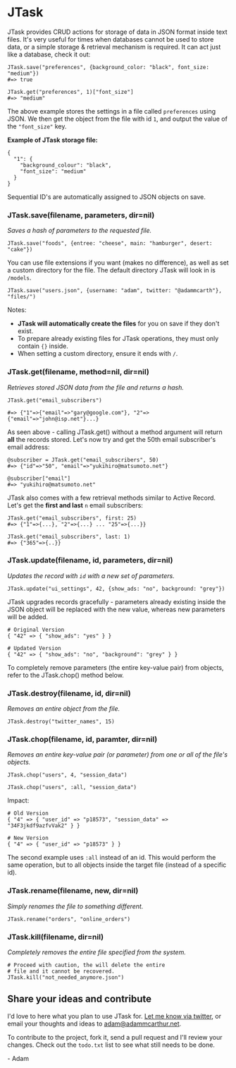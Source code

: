 # JTask

JTask provides CRUD actions for storage of data in JSON format inside text files. It's very useful for times when databases cannot be used to store data, or a simple storage & retrieval mechanism is required. It can act just like a database, check it out:

    JTask.save("preferences", {background_color: "black", font_size: "medium"})
    #=> true

    JTask.get("preferences", 1)["font_size"]
    #=> "medium"

The above example stores the settings in a file called `preferences` using JSON. We then get the object from the file with id `1`, and output the value of the `"font_size"` key.

**Example of JTask storage file:**

    {
      "1": {
        "background_colour": "black",
        "font_size": "medium"
      }
    }

Sequential ID's are automatically assigned to JSON objects on save.

### JTask.save(filename, parameters, dir=nil)
*Saves a hash of parameters to the requested file.*

    JTask.save("foods", {entree: "cheese", main: "hamburger", desert: "cake"})
    
You can use file extensions if you want (makes no difference), as well as set a custom directory for the file. The default directory JTask will look in is `/models`.

    JTask.save("users.json", {username: "adam", twitter: "@adammcarth"}, "files/")
    
Notes:

 - **JTask will automatically create the files** for you on save if they don't exist.
 - To prepare already existing files for JTask operations, they must only contain `{}` inside.
 - When setting a custom directory, ensure it ends with `/`.

### JTask.get(filename, method=nil, dir=nil)
*Retrieves stored JSON data from the file and returns a hash.*

    JTask.get("email_subscribers")
    
    #=> {"1"=>{"email"=>"gary@google.com"}, "2"=>{"email"=>"john@isp.net"}...}
    
As seen above - calling JTask.get() without a method argument will return **all** the records stored. Let's now try and get the 50th email subscriber's email address:

    @subscriber = JTask.get("email_subscribers", 50)
    #=> {"id"=>"50", "email"=>"yukihiro@matsumoto.net"}
    
    @subscriber["email"]
    #=> "yukihiro@matsumoto.net"
    
JTask also comes with a few retrieval methods similar to Active Record. Let's get the **first and last** `n` email subscribers:

    JTask.get("email_subscribers", first: 25)
    #=> {"1"=>{...}, "2"=>{...} ... "25"=>{...}}
    
    JTask.get("email_subscribers", last: 1)
    #=> {"365"=>{..}}

### JTask.update(filename, id, parameters, dir=nil)
*Updates the record with `id` with a new set of parameters.*

    JTask.update("ui_settings", 42, {show_ads: "no", background: "grey"})

JTask upgrades records gracefully - parameters already existing inside the JSON object will be replaced with the new value, whereas new parameters will be added.

    # Original Version
    { "42" => { "show_ads": "yes" } }
    
    # Updated Version
    { "42" => { "show_ads": "no", "background": "grey" } }

To completely remove parameters (the entire key-value pair) from objects, refer to the JTask.chop() method below.

### JTask.destroy(filename, id, dir=nil)
*Removes an entire object from the file.*

    JTask.destroy("twitter_names", 15)
    
### JTask.chop(filename, id, paramter, dir=nil)
*Removes an entire key-value pair (or parameter) from one or all of the file's objects.*

    JTask.chop("users", 4, "session_data")
    
    JTask.chop("users", :all, "session_data")
    
Impact:

    # Old Version
    { "4" => { "user_id" => "p18573", "session_data" => "34F3jkdf9azfvVak2" } }
    
    # New Version
    { "4" => { "user_id" => "p18573" } }
    
The second example uses `:all` instead of an id. This would perform the same operation, but to all objects inside the target file (instead of a specific id).

### JTask.rename(filename, new, dir=nil)
*Simply renames the file to something different.*

    JTask.rename("orders", "online_orders")
    
### JTask.kill(filename, dir=nil)
*Completely removes the entire file specified from the system.*

    # Proceed with caution, the will delete the entire
    # file and it cannot be recovered.
    JTask.kill("not_needed_anymore.json")
    
## Share your ideas and contribute

I'd love to here what you plan to use JTask for. [Let me know via twitter](https://twitter.com/adammcarth), or email your thoughts and ideas to [adam@adammcarthur.net](mailto:adam@adammcarthur.net).

To contribute to the project, fork it, send a pull request and I'll review your changes. Check out the `todo.txt` list to see what still needs to be done.

\- Adam